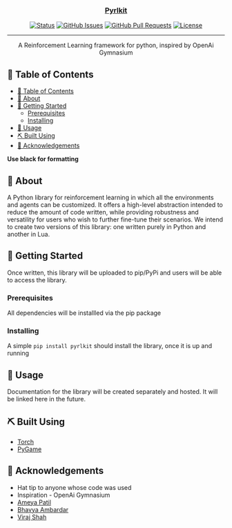 <p align="center">
  <a href="" rel="noopener">
 <!-- <img width=200px height=200px src="https://i.imgur.com/6wj0hh6.jpg" alt="Pyrlkit logo"></a> -->
</p>

<h3 align="center">Pyrlkit</h3>

<div align="center">

[![Status](https://img.shields.io/badge/status-active-success.svg)]()
[![GitHub Issues](https://img.shields.io/github/issues/pyrlkit/pyrlkit.svg)](https://github.com/pyrlkit/pyrlkit/issues)
[![GitHub Pull Requests](https://img.shields.io/github/issues-pr/kylelobo/The-Documentation-Compendium.svg)](https://github.com/kylelobo/The-Documentation-Compendium/pulls)
[![License](https://img.shields.io/badge/license-GNU%20GPL3-blue.svg)](/LICENSE)

</div>

---

<p align="center"> A Reinforcement Learning framework for python, inspired by OpenAi Gymnasium
    <br>
</p>

## 📝 Table of Contents

- [📝 Table of Contents](#-table-of-contents)
- [🧐 About](#-about-)
- [🏁 Getting Started](#-getting-started-)
  - [Prerequisites](#prerequisites)
  - [Installing](#installing)
- [🎈 Usage](#-usage-)
- [⛏️ Built Using](#️-built-using-)
- [🎉 Acknowledgements](#-acknowledgements-)

<b>Use black for formatting</b>

## 🧐 About <a name = "about"></a>

A Python library for reinforcement learning in which all the environments and agents can be customized. It offers a high-level abstraction intended to reduce the amount of code written, while providing robustness and versatility for users who wish to further fine-tune their scenarios.
We intend to create two versions of this library: one written purely in Python and another in Lua.

## 🏁 Getting Started <a name = "getting_started"></a>

Once written, this library will be uploaded to pip/PyPi and users will be able to access the library.

### Prerequisites

All dependencies will be installled via the pip package

### Installing

A simple `pip install pyrlkit` should install the library, once it is up and running

## 🎈 Usage <a name="usage"></a>

Documentation for the library will be created separately and hosted. It will be linked here in the future.

## ⛏️ Built Using <a name = "built_using"></a>

- <a href = "www.pytorch.org">Torch</a>
- <a href = "www.pygame.org">PyGame</a>

## 🎉 Acknowledgements <a name = "acknowledgement"></a>

- Hat tip to anyone whose code was used
- Inspiration - OpenAi Gymnasium
- <a href="https://github.com/ameya135">Ameya Patil</a>
- <a href="https://github.com/Bhavya1403">Bhavya Ambardar</a>
- <a href="https://github.com/viraj-s15">Viraj Shah</a>
